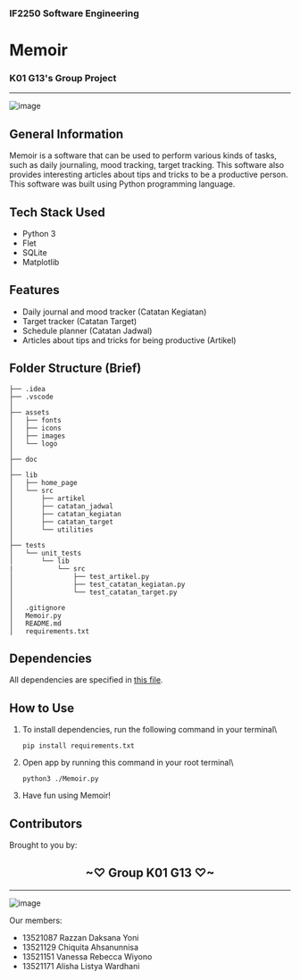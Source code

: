 ### IF2250 Software Engineering
# Memoir
### K01 G13's Group Project
---
![image](./assets/logo/logo_panjang.png)
## General Information
Memoir is a software that can be used to perform various kinds of tasks, such as daily journaling, mood tracking, target tracking. This software also provides interesting articles about tips and tricks to be a productive person. This software was built using Python programming language.

## Tech Stack Used
- Python 3
- Flet
- SQLite
- Matplotlib

## Features
- Daily journal and mood tracker (Catatan Kegiatan)
- Target tracker (Catatan Target)
- Schedule planner (Catatan Jadwal)
- Articles about tips and tricks for being productive (Artikel)

## Folder Structure (Brief)
```
├── .idea
├── .vscode
│
├── assets
│   ├── fonts
│   ├── icons
│   ├── images
│   └── logo
│
├── doc
│
├── lib
│   ├── home_page
│   └── src
│       ├── artikel
│       ├── catatan_jadwal
│       ├── catatan_kegiatan
│       ├── catatan_target
│       └── utilities
│
├── tests
│   └── unit_tests
│       └── lib
|           └── src
│               ├── test_artikel.py
│               ├── test_catatan_kegiatan.py
│               └── test_catatan_target.py
│
│   .gitignore
│   Memoir.py
│   README.md
│   requirements.txt
```

## Dependencies
All dependencies are specified in [this file](./requirements.txt).

## How to Use
1. To install dependencies, run the following command in your terminal\
   ```
   pip install requirements.txt
   ```
3. Open app by running this command in your root terminal\
   ```
   python3 ./Memoir.py
   ```
5. Have fun using Memoir!


## Contributors
Brought to you by:

<h2 align="center">~♡ Group K01 G13 ♡~</h2>

---
![image](./assets/images/foto_kelompok.png)

Our members:
* 13521087 Razzan Daksana Yoni
* 13521129 Chiquita Ahsanunnisa
* 13521151 Vanessa Rebecca Wiyono
* 13521171 Alisha Listya Wardhani
